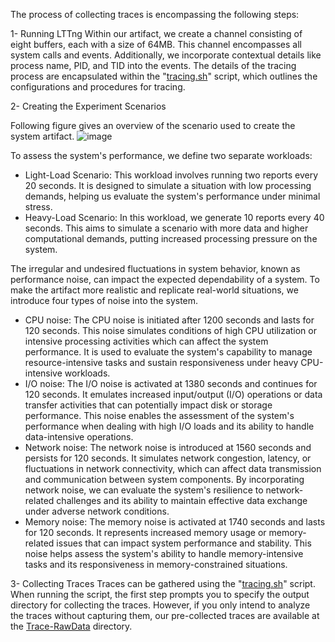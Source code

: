 The process of collecting traces is encompassing the following steps:

1- Running LTTng
Within our artifact, we create a channel consisting of eight buffers, each with a size of 64MB. This channel encompasses all system calls and events. Additionally, we incorporate contextual details like process name, PID, and TID into the events. The details of the tracing process are encapsulated within the "[tracing.sh](https://github.com/mnoferestibrocku/dataset-repo/blob/main/KernelTracing/tracing.sh)" script, which outlines the configurations and procedures for tracing.

2- Creating the Experiment Scenarios

Following figure gives an overview of the scenario used to create the system artifact. 
![image](https://github.com/mnoferestibrocku/dataset-repo/assets/131692985/5a332c24-baa0-48a9-b823-e9d345110a70)

To assess the system's performance, we define two separate workloads:
* Light-Load Scenario: This workload involves running two reports every 20 seconds. It is designed to simulate a situation with low processing demands, helping us evaluate the system's performance under minimal stress.
* Heavy-Load Scenario: In this workload, we generate 10 reports every 40 seconds. This aims to simulate a scenario with more data and higher computational demands, putting increased processing pressure on the system.

The irregular and undesired fluctuations in system behavior, known as performance noise, can impact the expected dependability of a system. To make the artifact more realistic and replicate real-world situations, we introduce four types of noise into the system. 
* CPU noise: The CPU noise is initiated  after 1200 seconds and lasts for 120 seconds. This noise simulates conditions of high CPU utilization or intensive processing activities which can affect the system performance. It is used to evaluate the system's capability to manage resource-intensive tasks and sustain  responsiveness under heavy CPU-intensive workloads.
* I/O noise: The I/O noise is activated at 1380 seconds and continues for 120 seconds. It emulates increased input/output (I/O) operations or data transfer activities that can potentially impact disk or storage performance. This noise enables the assessment of the system's performance when dealing with high I/O loads and its ability to handle data-intensive operations.
* Network noise: The network noise is introduced at 1560 seconds and persists for 120 seconds. It simulates network congestion, latency, or fluctuations in network connectivity, which can affect data transmission and communication between system components. By incorporating network noise, we can evaluate the system's resilience to network-related challenges and its ability to maintain effective data exchange under adverse network conditions.
* Memory noise: The memory noise is activated at 1740 seconds and lasts for 120 seconds. It represents increased memory usage or memory-related issues that can impact system performance and stability. This noise helps assess the system's ability to handle memory-intensive tasks and its responsiveness in memory-constrained situations.

3- Collecting Traces
Traces can be gathered using the "[tracing.sh](https://github.com/mnoferestibrocku/dataset-repo/blob/main/KernelTracing/tracing.sh)" script. When running the script, the first step prompts you to specify the output directory for collecting the traces. However, if you only intend to analyze the traces without capturing them, our pre-collected traces are available at the [Trace-RawData](https://github.com/mnoferestibrocku/dataset-repo/tree/main/Trace-RawData) directory.

